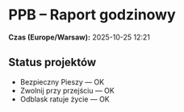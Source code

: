 # PPB – Raport godzinowy
**Czas (Europe/Warsaw):** 2025-10-25 12:21

## Status projektów
- Bezpieczny Pieszy — OK
- Zwolnij przy przejściu — OK
- Odblask ratuje życie — OK

